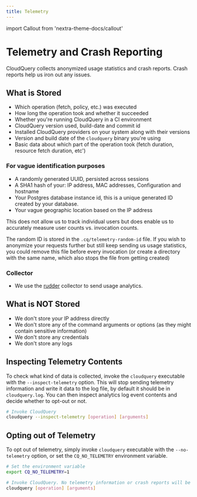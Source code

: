 ```yaml
---
title: Telemetry
---
```



import Callout from 'nextra-theme-docs/callout'

# Telemetry and Crash Reporting

CloudQuery collects anonymized usage statistics and crash reports. Crash reports help us iron out any issues.

## What is Stored

- Which operation (fetch, policy, etc.) was executed
- How long the operation took and whether it succeeded
- Whether you're running CloudQuery in a CI environment
- CloudQuery version used, build-date and commit id
- Installed CloudQuery providers on your system along with their versions
- Version and build date of the `cloudquery` binary you're using
- Basic data about which part of the operation took (fetch duration, resource fetch duration, etc')

### For vague identification purposes

- A randomly generated UUID, persisted across sessions
- A SHA1 hash of your: IP address, MAC addresses, Configuration and hostname
- Your Postgres database instance id, this is a unique generated ID created by your database.
- Your vague geographic location based on the IP address

This does not allow us to track individual users but does enable us to accurately measure user counts vs. invocation counts.

<Callout type="info">

The random ID is stored in the `.cq/telemetry-random-id` file. If you wish to anonymize your requests further but still keep sending us usage statistics, you could remove this file before every invocation (or create a directory with the same name, which also stops the file from getting created)

</Callout>

### Collector

- We use the [rudder](https://www.rudderstack.com/) collector to send usage analytics.

## What is NOT Stored

- We don't store your IP address directly
- We don't store any of the command arguments or options (as they might contain sensitive information)
- We don't store any credentials
- We don't store any logs

## Inspecting Telemetry Contents

To check what kind of data is collected, invoke the `cloudquery` executable with the `--inspect-telemetry` option. This will stop sending telemetry information and write it data to the log file, by default it should be in `cloudquery.log`. You can then inspect analytics log event contents and decide whether to opt-out or not.

```bash
# Invoke CloudQuery
cloudquery --inspect-telemetry [operation] [arguments]
```

## Opting out of Telemetry

To opt out of telemetry, simply invoke `cloudquery` executable with the `--no-telemetry` option, or set the `CQ_NO_TELEMETRY` environment variable.

```bash
# Set the environment variable
export CQ_NO_TELEMETRY=1

# Invoke CloudQuery. No telemetry information or crash reports will be sent
cloudquery [operation] [arguments]
```
